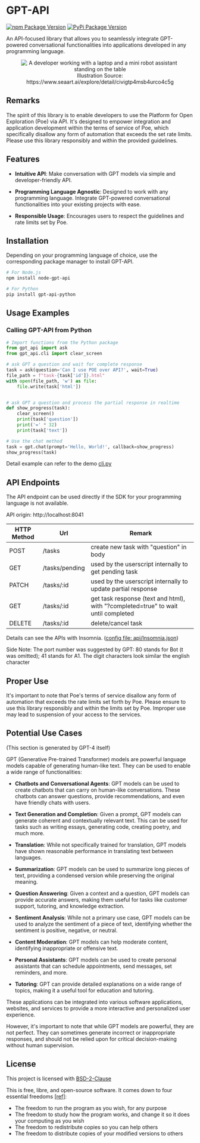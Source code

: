# GPT-API

[![npm Package Version](https://img.shields.io/npm/v/node-gpt-api)](https://www.npmjs.com/package/node-gpt-api)
[![PyPi Package Version](https://img.shields.io/pypi/v/gpt-api-python)](https://pypi.org/project/gpt-api-python)

An API-focused library that allows you to seamlessly integrate GPT-powered conversational functionalities into applications developed in any programming language.

<figure style="text-align:center">
<img alt="A developer working with a laptop and a mini robot assistant standing on the table" src="https://image2.cdn.seaart.ai/2023-07-25/48738386387013/7d7e69e04161e8da19cd1b1f4c08e077af90cb1a.png" style="max-width: 50ch">
<figcaption>
Illustration Source: https://www.seaart.ai/explore/detail/civigtp4msb4urco4c5g
</figcaption>
</figure>

## Remarks

The spirit of this library is to enable developers to use the Platform for Open Exploration (Poe) via API. It's designed to empower integration and application development within the terms of service of Poe, which specifically disallow any form of automation that exceeds the set rate limits. Please use this library responsibly and within the provided guidelines.

## Features

- **Intuitive API**: Make conversation with GPT models via simple and developer-friendly API.

- **Programming Language Agnostic**: Designed to work with any programming language. Integrate GPT-powered conversational functionalities into your existing projects with ease.

- **Responsible Usage**: Encourages users to respect the guidelines and rate limits set by Poe.

## Installation

Depending on your programming language of choice, use the corresponding package manager to install GPT-API.

```bash
# For Node.js
npm install node-gpt-api

# For Python
pip install gpt-api-python
```

## Usage Examples

### Calling GPT-API from Python

```python
# Import functions from the Python package
from gpt_api import ask
from gpt_api.cli import clear_screen

# ask GPT a question and wait for complete response
task = ask(question='Can I use POE over API?', wait=True)
file_path = f"task-{task['id']}.html"
with open(file_path, 'w') as file:
	file.write(task['html'])


# ask GPT a question and process the partial response in realtime
def show_progress(task):
	clear_screen()
	print(task['question'])
	print('=' * 32)
	print(task['text'])

# Use the chat method
task = gpt.chat(prompt='Hello, World!', callback=show_progress)
show_progress(task)
```

Detail example can refer to the demo [cli.py](./client/python/src/gpt_api/cli.py)

## API Endpoints

The API endpoint can be used directly if the SDK for your programming language is not available.

API origin: http://localhost:8041

| HTTP Method | Url            | Remark                                                                            |
| ----------- | -------------- | --------------------------------------------------------------------------------- |
| POST        | /tasks         | create new task with "question" in body                                           |
| GET         | /tasks/pending | used by the userscript internally to get pending task                             |
| PATCH       | /tasks/:id     | used by the userscript internally to update partial response                      |
| GET         | /tasks/:id     | get task response (text and html), with "?completed=true" to wait until completed |
| DELETE      | /tasks/:id     | delete/cancel task                                                                |

Details can see the APIs with Insomnia. ([config file: api/Insomnia.json](./api/Insomnia.json))

Side Note:
The port number was suggested by GPT: 80 stands for Bot (t was omitted); 41 stands for A1. The digit characters look similar the english character

## Proper Use

It's important to note that Poe's terms of service disallow any form of automation that exceeds the rate limits set forth by Poe. Please ensure to use this library responsibly and within the limits set by Poe. Improper use may lead to suspension of your access to the services.

## Potential Use Cases

(This section is generated by GPT-4 itself)

GPT (Generative Pre-trained Transformer) models are powerful language models capable of generating human-like text. They can be used to enable a wide range of functionalities:

- **Chatbots and Conversational Agents**: GPT models can be used to create chatbots that can carry on human-like conversations. These chatbots can answer questions, provide recommendations, and even have friendly chats with users.

- **Text Generation and Completion**: Given a prompt, GPT models can generate coherent and contextually relevant text. This can be used for tasks such as writing essays, generating code, creating poetry, and much more.

- **Translation**: While not specifically trained for translation, GPT models have shown reasonable performance in translating text between languages.

- **Summarization**: GPT models can be used to summarize long pieces of text, providing a condensed version while preserving the original meaning.

- **Question Answering**: Given a context and a question, GPT models can provide accurate answers, making them useful for tasks like customer support, tutoring, and knowledge extraction.

- **Sentiment Analysis**: While not a primary use case, GPT models can be used to analyze the sentiment of a piece of text, identifying whether the sentiment is positive, negative, or neutral.

- **Content Moderation**: GPT models can help moderate content, identifying inappropriate or offensive text.

- **Personal Assistants**: GPT models can be used to create personal assistants that can schedule appointments, send messages, set reminders, and more.

- **Tutoring**: GPT can provide detailed explanations on a wide range of topics, making it a useful tool for education and tutoring.

These applications can be integrated into various software applications, websites, and services to provide a more interactive and personalized user experience.

However, it's important to note that while GPT models are powerful, they are not perfect. They can sometimes generate incorrect or inappropriate responses, and should not be relied upon for critical decision-making without human supervision.

## License

This project is licensed with [BSD-2-Clause](./LICENSE)

This is free, libre, and open-source software. It comes down to four essential freedoms [[ref]](https://seirdy.one/2021/01/27/whatsapp-and-the-domestication-of-users.html#fnref:2):

- The freedom to run the program as you wish, for any purpose
- The freedom to study how the program works, and change it so it does your computing as you wish
- The freedom to redistribute copies so you can help others
- The freedom to distribute copies of your modified versions to others
